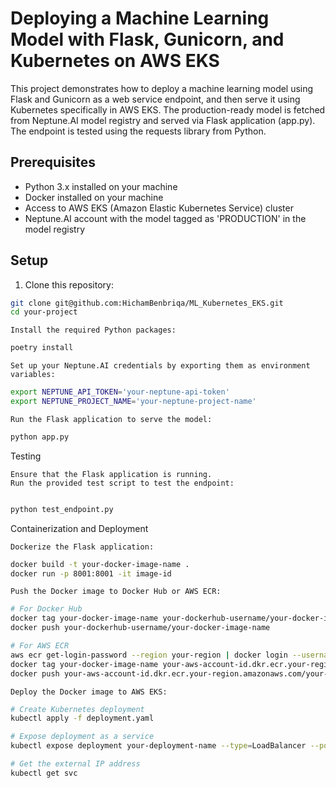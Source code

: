 # Deploying a Machine Learning Model with Flask, Gunicorn, and Kubernetes on AWS EKS

This project demonstrates how to deploy a machine learning model using Flask and Gunicorn as a web service endpoint, and then serve it using Kubernetes specifically in AWS EKS. The production-ready model is fetched from Neptune.AI model registry and served via Flask application (app.py). The endpoint is tested using the requests library from Python.

## Prerequisites

- Python 3.x installed on your machine
- Docker installed on your machine
- Access to AWS EKS (Amazon Elastic Kubernetes Service) cluster
- Neptune.AI account with the model tagged as 'PRODUCTION' in the model registry

## Setup

1. Clone this repository:

```bash
git clone git@github.com:HichamBenbriqa/ML_Kubernetes_EKS.git
cd your-project
```
    Install the required Python packages:

```bash
poetry install
```

    Set up your Neptune.AI credentials by exporting them as environment variables:

```bash
export NEPTUNE_API_TOKEN='your-neptune-api-token'
export NEPTUNE_PROJECT_NAME='your-neptune-project-name'
```
    Run the Flask application to serve the model:

```bash
python app.py
```

Testing

    Ensure that the Flask application is running.
    Run the provided test script to test the endpoint:

```bash

python test_endpoint.py
```

Containerization and Deployment

    Dockerize the Flask application:

```bash
docker build -t your-docker-image-name .
docker run -p 8001:8001 -it image-id
```
    Push the Docker image to Docker Hub or AWS ECR:

```bash
# For Docker Hub
docker tag your-docker-image-name your-dockerhub-username/your-docker-image-name
docker push your-dockerhub-username/your-docker-image-name

# For AWS ECR
aws ecr get-login-password --region your-region | docker login --username AWS --password-stdin your-aws-account-id.dkr.ecr.your-region.amazonaws.com
docker tag your-docker-image-name your-aws-account-id.dkr.ecr.your-region.amazonaws.com/your-docker-image-name
docker push your-aws-account-id.dkr.ecr.your-region.amazonaws.com/your-docker-image-name
```
    Deploy the Docker image to AWS EKS:

```bash
# Create Kubernetes deployment
kubectl apply -f deployment.yaml

# Expose deployment as a service
kubectl expose deployment your-deployment-name --type=LoadBalancer --port=8000 --target-port=8000

# Get the external IP address
kubectl get svc
```
